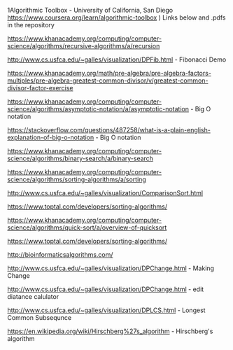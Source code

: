 1Algorithmic Toolbox - University of California, San Diego https://www.coursera.org/learn/algorithmic-toolbox )
Links below and .pdfs in the repository

https://www.khanacademy.org/computing/computer-science/algorithms/recursive-algorithms/a/recursion

http://www.cs.usfca.edu/~galles/visualization/DPFib.html - Fibonacci Demo

https://www.khanacademy.org/math/pre-algebra/pre-algebra-factors-multiples/pre-algebra-greatest-common-divisor/v/greatest-common-divisor-factor-exercise

https://www.khanacademy.org/computing/computer-science/algorithms/asymptotic-notation/a/asymptotic-notation - Big O notation

https://stackoverflow.com/questions/487258/what-is-a-plain-english-explanation-of-big-o-notation - Big O notation

https://www.khanacademy.org/computing/computer-science/algorithms/binary-search/a/binary-search

https://www.khanacademy.org/computing/computer-science/algorithms/sorting-algorithms/a/sorting

http://www.cs.usfca.edu/~galles/visualization/ComparisonSort.html

https://www.toptal.com/developers/sorting-algorithms/

https://www.khanacademy.org/computing/computer-science/algorithms/quick-sort/a/overview-of-quicksort

https://www.toptal.com/developers/sorting-algorithms/

http://bioinformaticsalgorithms.com/

http://www.cs.usfca.edu/~galles/visualization/DPChange.html - Making Change

http://www.cs.usfca.edu/~galles/visualization/DPChange.html - edit diatance calulator

http://www.cs.usfca.edu/~galles/visualization/DPLCS.html - Longest Common Subsequnce

https://en.wikipedia.org/wiki/Hirschberg%27s_algorithm - Hirschberg's algorithm

